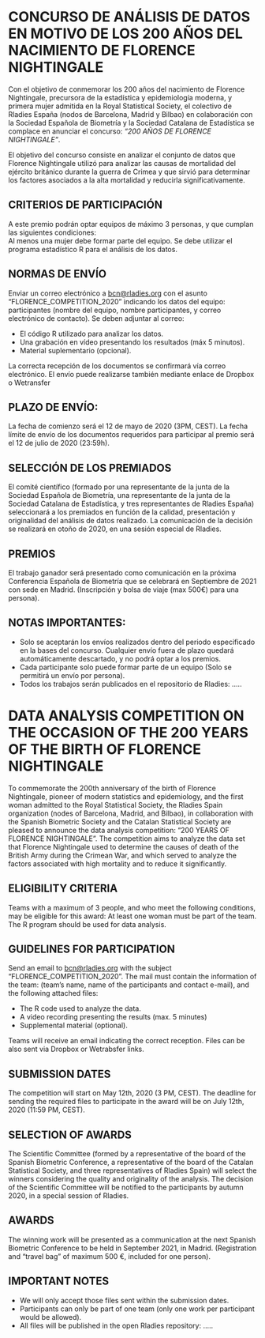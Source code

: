 # CONCURSO DE ANÁLISIS DE DATOS EN MOTIVO DE LOS 200 AÑOS DEL NACIMIENTO DE FLORENCE NIGHTINGALE

Con el objetivo de conmemorar los 200 años del nacimiento de Florence Nightingale, precursora de la estadística y epidemiología moderna, y primera mujer admitida en la Royal Statistical Society, el colectivo de Rladies España (nodos de Barcelona, Madrid y Bilbao) en colaboración con la Sociedad Española de Biometría y la Sociedad Catalana de Estadística se complace en anunciar el concurso: *“200 AÑOS DE FLORENCE NIGHTINGALE”*.

El objetivo del concurso consiste en analizar el conjunto de datos que Florence Nightingale utilizó para analizar las causas de mortalidad del ejército británico durante la guerra de Crimea y que sirvió para determinar los factores asociados a la alta mortalidad y reducirla significativamente.

## CRITERIOS DE PARTICIPACIÓN
A este premio podrán optar equipos de máximo 3 personas, y que cumplan las siguientes condiciones:  
Al menos una mujer debe formar parte del equipo.
Se debe utilizar el programa estadístico R para el análisis de los datos.

## NORMAS DE ENVÍO
Enviar un correo electrónico a bcn@rladies.org con el asunto “FLORENCE_COMPETITION_2020” indicando los datos del equipo: participantes (nombre del equipo, nombre participantes, y correo electrónico de contacto). Se deben adjuntar al correo: 
- El código R utilizado para analizar los datos.
- Una grabación en vídeo presentando los resultados (máx 5 minutos). 
- Material suplementario (opcional).

La correcta recepción de los documentos se confirmará vía correo electrónico. El envío puede realizarse también mediante enlace de Dropbox o Wetransfer

## PLAZO DE ENVÍO:
La fecha de comienzo será el 12 de mayo de 2020 (3PM, CEST). La fecha límite de envío de los documentos requeridos para participar al premio será el 12 de julio de 2020 (23:59h).  

## SELECCIÓN DE LOS PREMIADOS  
El comité científico (formado por una representante de la junta de la Sociedad Española de Biometría, una representante de la junta de la Sociedad Catalana de Estadística, y tres representantes de Rladies España) seleccionará a los premiados en función de la calidad, presentación y originalidad del análisis de datos realizado. La comunicación de la decisión se realizará en otoño de  2020, en una sesión especial de Rladies.

## PREMIOS
El trabajo ganador será presentado como comunicación en  la próxima Conferencia Española de Biometría que se celebrará en Septiembre de 2021 con sede en Madrid. (Inscripción y bolsa de viaje (max 500€) para una persona).

## NOTAS IMPORTANTES: 
- Solo se aceptarán los envíos realizados dentro del periodo especificado en la bases del concurso. Cualquier envío fuera de plazo quedará automáticamente descartado, y no podrá optar a los premios.
- Cada participante solo puede formar parte de un equipo (Solo se permitirá un envío por persona).
- Todos los  trabajos serán publicados en el repositorio de Rladies: …..



# DATA ANALYSIS COMPETITION ON THE OCCASION OF THE 200 YEARS OF THE BIRTH OF FLORENCE NIGHTINGALE

To commemorate the 200th anniversary of the birth of Florence Nightingale, pioneer of modern statistics and epidemiology, and the first woman admitted to the Royal Statistical Society, the Rladies Spain organization (nodes of Barcelona, Madrid, and Bilbao), in collaboration with the Spanish Biometric Society and the Catalan Statistical Society are pleased to announce the data analysis competition: “200 YEARS OF FLORENCE NIGHTINGALE”.
The competition aims to analyze the data set that Florence Nightingale used to determine the causes of death of the British Army during the Crimean War, and which served to analyze the factors associated with high mortality and to reduce it significantly.

## ELIGIBILITY CRITERIA
Teams with a maximum of 3 people, and who meet the following conditions, may be eligible for this award:
At least one woman must be part of the team.
The R program should be used for data analysis.

## GUIDELINES FOR PARTICIPATION
Send an email to bcn@rladies.org with the subject “FLORENCE_COMPETITION_2020”. The mail must contain the information of the team: (team’s name, name of the participants and contact e-mail), and the following attached files:

- The R code used to analyze the data.
- A video recording presenting the results (max. 5 minutes) 
- Supplemental material (optional).

Teams will receive an email indicating the correct reception. Files can be also sent via Dropbox or Wetrabsfer links.

## SUBMISSION DATES
The competition will start on May 12th, 2020 (3 PM, CEST). The deadline for sending the required files to participate in the award will be on July 12th, 2020 (11:59 PM, CEST).

## SELECTION OF AWARDS
The Scientific Committee (formed by a representative of the board of the Spanish Biometric Conference, a representative of the board of the Catalan Statistical Society, and three representatives of Rladies Spain) will select the winners considering the quality and originality of the analysis. The decision of the Scientific Committee will be notified to the participants by autumn 2020, in a special session of Rladies.

## AWARDS
The winning work will be presented as a communication at the next Spanish Biometric Conference to be held in September 2021, in Madrid. (Registration and “travel bag” of maximum 500 €, included for one person).

## IMPORTANT NOTES
- We will only accept those files sent within the submission dates. 
- Participants can only be part of one team (only one work per participant would be allowed).
- All files will be published in the open Rladies repository: …..


